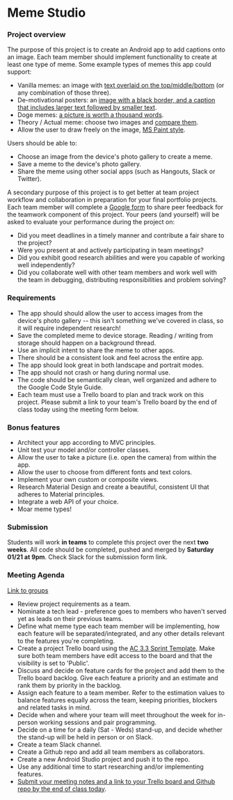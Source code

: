 # Meme Studio

### Project overview

The purpose of this project is to create an Android app to add captions onto an image. Each team member should implement functionality to create at least one type of meme. Some example types of memes this app could support:

- Vanilla memes: an image with [text overlaid on the top/middle/bottom](https://i0.wp.com/www.developermemes.com/wp-content/uploads/2015/10/Now-That-You-Have-That-Feature-Done-I-Want-It-To-Do-Something-Else-Instead-Web-Developer-Meme.jpg?resize=385%2C232) (or any combination of those three).
- De-motivational posters: an [image with a black border, and a caption that includes larger text followed by smaller text](https://cdn.shopify.com/s/files/1/0535/6917/products/underachievementpenguindemotivator.jpeg?v=1414017096).
- Doge memes: [a picture is worth a thousand words](http://i2.kym-cdn.com/photos/images/original/000/609/380/98b.jpg).
- Theory / Actual meme: choose two images and [compare them](http://www.funnymeme.com/wp-content/uploads/2015/06/dog-memes-multithreaded-programming.jpg).
- Allow the user to draw freely on the image, [MS Paint style](http://www.wikihow.com/images/a/af/Draw-a-Sprite-(Microsoft-Paint)-Step-6.jpg).

Users should be able to:

- Choose an image from the device's photo gallery to create a meme.
- Save a meme to the device's photo gallery.
- Share the meme using other social apps (such as Hangouts, Slack or Twitter).

A secondary purpose of this project is to get better at team project workflow and collaboration in preparation for your final portfolio projects. Each team member will complete a [Google form](https://goo.gl/forms/HgQvPiyR6esh1ePt2) to share peer feedback for the teamwork component of this project. Your peers (and yourself) will be asked to evaluate your performance during the project on:

- Did you meet deadlines in a timely manner and contribute a fair share to the project?
- Were you present at and actively participating in team meetings?
- Did you exhibit good research abilities and were you capable of working well independently?
- Did you collaborate well with other team members and work well with the team in debugging, distributing responsibilities and problem solving?

### Requirements

* The app should should allow the user to access images from the device's photo gallery -- this isn't something we've covered in class, so it will require independent research!
* Save the completed meme to device storage. Reading / writing from storage should happen on a background thread.
* Use an implicit intent to share the meme to other apps.
* There should be a consistent look and feel across the entire app. 
* The app should look great in both landscape and portrait modes.
* The app should not crash or hang during normal use.
* The code should be semantically clean, well organized and adhere to the Google Code Style Guide.
* Each team must use a Trello board to plan and track work on this project. Please submit a link to your team's Trello board by the end of class today using the meeting form below.

### Bonus features
* Architect your app according to MVC principles.
* Unit test your model and/or controller classes.
* Allow the user to take a picture (i.e. open the camera) from within the app.
* Allow the user to choose from different fonts and text colors.
* Implement your own custom or composite views.
* Research Material Design and create a beautiful, consistent UI that adheres to Material principles.
* Integrate a web API of your choice.
* Moar meme types!

### Submission

Students will work **in teams** to complete this project over the next **two weeks**. All code should be completed, pushed and merged by **Saturday 01/21 at 9pm**. Check Slack for the submission form link.

### Meeting Agenda

[Link to groups](groups.md)

* Review project requirements as a team.
* Nominate a tech lead - preference goes to members who haven't served yet as leads on their previous teams.
* Define what meme type each team member will be implementing, how each feature will be separated/integrated, and any other details relevant to the features you're completing.
* Create a project Trello board using the [AC 3.3 Sprint Template](https://trello.com/b/pz8oJNK2/ac-3-3-sprint-template). Make sure both team members have edit access to the board and that the visibility is set to 'Public'.
* Discuss and decide on feature cards for the project and add them to the Trello board backlog. Give each feature a priority and an estimate and rank them by priority in the backlog.
* Assign each feature to a team member. Refer to the estimation values to balance features equally across the team, keeping priorities, blockers and related tasks in mind.
* Decide when and where your team will meet throughout the week for in-person working sessions and pair programming.
* Decide on a time for a daily (Sat - Weds) stand-up, and decide whether the stand-up will be held in person or on Slack.
* Create a team Slack channel.
* Create a Github repo and add all team members as collaborators.
* Create a new Android Studio project and push it to the repo.
* Use any additional time to start researching and/or implementing features.
* [Submit your meeting notes and a link to your Trello board and Github repo by the end of class today](https://goo.gl/forms/iz4saqXVQU5X7Wh62).
